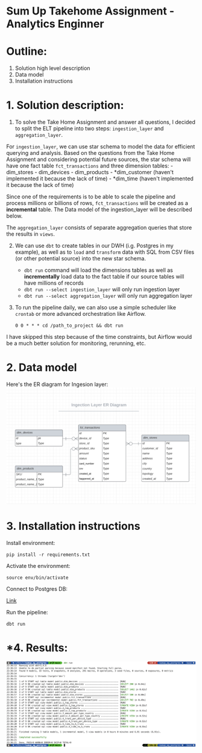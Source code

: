 # Sum Up Takehome Assignment - Analytics Enginner

# Outline:
1. Solution high level description
2. Data model
3. Installation instructions

# 1. Solution description:
1. To solve the Take Home Assignment and answer all questions, I decided to split the ELT pipeline into two steps: `ingestion_layer` and `aggregation_layer`. 

For `ingestion_layer`, we can use star schema to model the data for efficient querying and analysis.
Based on the questions from the Take Home Assignment and considering potential future sources, the star schema will have one fact table `fct_transactions` and three dimension tables:
    - dim_stores 
    - dim_devices 
    - dim_products
    - *dim_customer (haven't implemented it because the lack of time)
    - *dim_time (haven't implemented it because the lack of time)

Since one of the requirements is to be able to scale the pipeline and process millions or billions of rows, `fct_transactions` will be created as a **incremental** table. The Data model of the ingestion_layer will be described below.

The `aggregation_layer` consists of separate aggregation queries that store the results in `views`.

2. We can use `dbt` to create tables in our DWH (i.g. Postgres in my example), as well as to `load` and `transform` data with SQL from CSV files (or other potential source) into the new star schema.
    - `dbt run` command will load the dimensions tables as well as **incrementally** load data to the fact table if our source tables will have millions of records
    - `dbt run --select ingestion_layer` will only run ingestion layer
    - `dbt run --select aggregation_layer` will only run aggregation layer

3. To run the pipeline daily, we can also use a simple scheduler like `crontab` or more advanced orchestration like Airflow. 

    ```
    0 0 * * * cd /path_to_project && dbt run
    ```

I have skipped this step because of the time constraints, but Airflow would be a much better solution for monitoring, rerunning, etc.

# 2. Data model

Here's the ER diagram for Ingesion layer:
![ER Diagram](ER_diagram.png)

# 3. Installation instructions

Install environment:

    pip install -r requirements.txt

Activate the environment:

    source env/bin/activate

Connect to Postgres DB:

[Link](https://docs.getdbt.com/reference/warehouse-setups/postgres-setup)

Run the pipeline:

    dbt run


# *4. Results:
![Final pipeline run](pipeline_run.png)